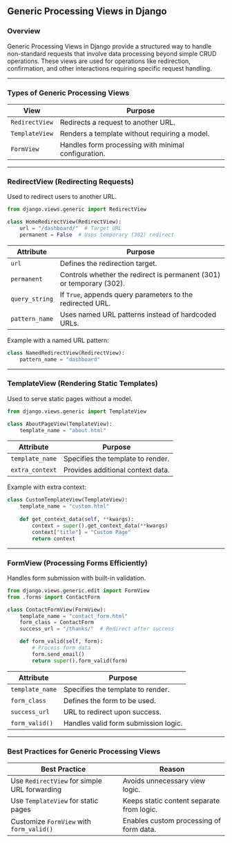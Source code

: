## **Generic Processing Views in Django**  

### **Overview**  
Generic Processing Views in Django provide a structured way to handle non-standard requests that involve data processing beyond simple CRUD operations. These views are used for operations like redirection, confirmation, and other interactions requiring specific request handling.

---

### **Types of Generic Processing Views**  

| View | Purpose |
|------|---------|
| `RedirectView` | Redirects a request to another URL. |
| `TemplateView` | Renders a template without requiring a model. |
| `FormView` | Handles form processing with minimal configuration. |

---

### **RedirectView (Redirecting Requests)**  
Used to redirect users to another URL.

```python
from django.views.generic import RedirectView

class HomeRedirectView(RedirectView):
    url = "/dashboard/"  # Target URL
    permanent = False  # Uses temporary (302) redirect
```

| Attribute | Purpose |
|-----------|---------|
| `url` | Defines the redirection target. |
| `permanent` | Controls whether the redirect is permanent (301) or temporary (302). |
| `query_string` | If `True`, appends query parameters to the redirected URL. |
| `pattern_name` | Uses named URL patterns instead of hardcoded URLs. |

Example with a named URL pattern:

```python
class NamedRedirectView(RedirectView):
    pattern_name = "dashboard"
```

---

### **TemplateView (Rendering Static Templates)**  
Used to serve static pages without a model.

```python
from django.views.generic import TemplateView

class AboutPageView(TemplateView):
    template_name = "about.html"
```

| Attribute | Purpose |
|-----------|---------|
| `template_name` | Specifies the template to render. |
| `extra_context` | Provides additional context data. |

Example with extra context:

```python
class CustomTemplateView(TemplateView):
    template_name = "custom.html"
    
    def get_context_data(self, **kwargs):
        context = super().get_context_data(**kwargs)
        context["title"] = "Custom Page"
        return context
```

---

### **FormView (Processing Forms Efficiently)**  
Handles form submission with built-in validation.

```python
from django.views.generic.edit import FormView
from .forms import ContactForm

class ContactFormView(FormView):
    template_name = "contact_form.html"
    form_class = ContactForm
    success_url = "/thanks/"  # Redirect after success

    def form_valid(self, form):
        # Process form data
        form.send_email()
        return super().form_valid(form)
```

| Attribute | Purpose |
|-----------|---------|
| `template_name` | Specifies the template to render. |
| `form_class` | Defines the form to be used. |
| `success_url` | URL to redirect upon success. |
| `form_valid()` | Handles valid form submission logic. |

---

### **Best Practices for Generic Processing Views**  

| Best Practice | Reason |
|--------------|--------|
| Use `RedirectView` for simple URL forwarding | Avoids unnecessary view logic. |
| Use `TemplateView` for static pages | Keeps static content separate from logic. |
| Customize `FormView` with `form_valid()` | Enables custom processing of form data. |
